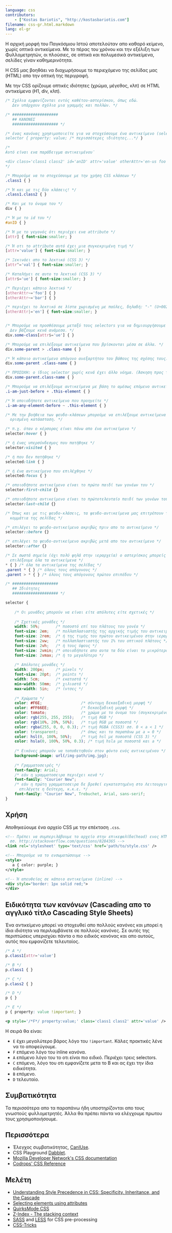 ```yaml
---
language: css
contributors:
    - ["Kostas Bariotis", "http://kostasbariotis.com"]
filename: css-gr.html.markdown
lang: el-gr
---
```


Η αρχική μορφή του Παγκόσμιου Ιστού αποτελούταν απο καθαρό κείμενο, χωρίς οπτικά αντικείμενα. Με το πέρας 
του χρόνου και την εξέλιξη των Φυλλομετρητών, οι πλούσιες, σε οπτικά και πολυμεσικά αντικείμενα, σελίδες 
γίναν καθημερινότητα.

Η CSS μας βοηθάει να διαχωρήσουμε το περιεχόμενο της σελίδας μας (HTML) απο την οπτική της περιγραφή.

Με την CSS ορίζουμε οπτικές ιδιότητες (χρώμα, μέγεθος, κλπ) σε HTML αντικείμενα (H1, div, κλπ).

```css
/* Σχόλια εμφανίζονται εντός καθέτου-αστερίσκου, όπως εδώ. 
   Δεν υπάρχουν σχόλια μια γραμμής και πολλών. */

/* ####################
   ## ΚΑΝΟΝΕΣ
   #################### */

/* ένας κανόνας χρησιμοποιείτε για να στοχεύσουμε ένα αντικείμενο (selector).
selector { property: value; /* περισσότερες ιδιότητες...*/ }

/*
Αυτό είναι ενα παράδειγμα αντικειμένου¨

<div class='class1 class2' id='anID' attr='value' otherAttr='en-us foo bar' />
*/

/* Μπορούμε να το στοχεύσουμε με την χρήση CSS κλάσεων */
.class1 { }

/* Ή και με τις δύο κλάσεις! */
.class1.class2 { }

/* Και με το όνομα του */
div { }

/* Ή με το id του */
#anID { }

/* Ή με το γεγονός ότι περιέχει ενα attribute */
[attr] { font-size:smaller; }

/* Ή οτι το attribute αυτό έχει μια συγκεκριμένη τιμή */
[attr='value'] { font-size:smaller; }

/* Ξεκινάει απο το λεκτικό (CSS 3) */
[attr^='val'] { font-size:smaller; }

/* Καταλήγει σε αυτο το λεκτικό (CSS 3) */
[attr$='ue'] { font-size:smaller; }

/* Περιέχει κάποιο λεκτικό */
[otherAttr~='foo'] { }
[otherAttr~='bar'] { }

/* περιέχει το λεκτικό σε λίστα χωρισμένη με παύλες, δηλαδή: "-" (U+002D) */
[otherAttr|='en'] { font-size:smaller; }


/* Μπορούμε να προσθέσουμε μεταξύ τους selectors για να δημιουργήσουμε πιο αυστηρούς. 
  Δεν βάζουμε κενά ανάμεσα. */
div.some-class[attr$='ue'] { }

/* Μπορούμε να επιλέξουμε αντικείμενα που βρίσκονται μέσα σε άλλα. */
div.some-parent > .class-name { }

/* Ή κάποιο αντικείμενο απόγονο ανεξαρτήτου του βάθους της σχέσης τους. */
div.some-parent .class-name { }

/* ΠΡΟΣΟΧΗ: ο ίδιος selector χωρίς κενά έχει άλλο νόημα. (Άσκηση προς τον αναγνώστη) */
div.some-parent.class-name { }

/* Μπορούμε να επιλέξουμε αντικείμενα με βάση το αμέσως επόμενο αντικείμενο στο ίδιο επίπεδο. */
.i-am-just-before + .this-element { }

/* Ή οποιοδήποτε αντικείμενο που προηγείτε */
.i-am-any-element-before ~ .this-element { }

/* Με την βοήθεια των ψευδο-κλάσεων μπορούμε να επιλέξουμε αντικείμενα που βρίσκονται σε μια 
  ορισμένη κατάασταση. */

/* π.χ. όταν ο κέρσορας είναι πάνω απο ένα αντικείμενο */
selector:hover { }

/* ή ένας υπερσύνδεσμος που πατήθηκε */
selector:visited { }

/* ή που δεν πατήθηκε */
selected:link { }

/* ή ένα αντικείμενο που επιλέχθηκε */
selected:focus { }

/* οποιοδήποτε αντικείμενο είναι το πρώτο παιδί των γονέων του */
selector:first-child {}

/* οποιοδήποτε αντικείμενο είναι το πρώτοτελευταίο παιδί των γονέων του */
selector:last-child {}

/* Όπως και με τις ψευδο-κλάσεις, τα ψευδο-αντικείμενα μας επιτρέπουν τα τροποοιήσουμε συγκεκριμένα 
  κομμάτια της σελίδας */

/* επιλέγει το ψευδο-αντικείμενο ακριβώς πριν απο το αντικείμενο */
selector::before {}

/* επιλέγει το ψευδο-αντικείμενο ακριβώς μετά απο τον αντικείμενο */
selector::after {}

/* Σε σωστά σημεία (όχι πολύ ψηλά στην ιεραρχεία) ο αστερίσκος μπορείς να χρησιμοποιηθεί για να 
  επιλέξουμε όλα τα αντικείμενα */
* { } /* όλα τα αντικείμενα της σελίδας */
.parent * { } /* όλους τους απόγονους */
.parent > * { } /* όλους τους απόγονους πρώτου επιπέδου */

/* ####################
   ## Ιδιότητες
   #################### */

selector {
    
    /* Οι μονάδες μπορούν να είναι είτε απόλυτες είτε σχετικές */
    
    /* Σχετικές μονάδες */
    width: 50%;       /* ποσοστό επί του πλάτους του γονέα */
    font-size: 2em;   /* πολλαπλασιαστής της αρχικής τιμής του αντικειμένου */
    font-size: 2rem;  /* ή της τιμής του πρώτου αντικειμένου στην ιεραρχεία */
    font-size: 2vw;   /* πολλαπλαστιαστής του 1% του οπτικού πλάτους */
    font-size: 2vh;   /* ή τους ύψους */
    font-size: 2vmin; /* οποιοδήποτε απο αυτα τα δύο είναι το μικρότερο */
    font-size: 2vmax; /* ή το μεγαλύτερο */
    
    /* Απόλυτες μονάδες */
    width: 200px;     /* pixels */
    font-size: 20pt;  /* points */
    width: 5cm;       /* εκατοστά */
    min-width: 50mm;  /* χιλιοστά */
    max-width: 5in;   /* ίντσες */
    
    /* Χρώματα */
    color: #F6E;                 /* σύντομη δεκαεξαδική μορφή */
    color: #FF66EE;              /* δεκαεξαδική μορφή */
    color: tomato;               /* χρώμα με το όνομα του (συγκεκριμένα χρώματα) */
    color: rgb(255, 255, 255);   /* τιμή RGB */
    color: rgb(10%, 20%, 50%);   /* τιμή RGB με ποσοστά */
    color: rgba(255, 0, 0, 0.3); /* τιμή RGBA (CSS3) σσ. 0 < a < 1 */
    color: transparent;          /* όπως και το παραπάνω με a = 0 */
    color: hsl(0, 100%, 50%);    /* τιμή hsl με ποσοστά (CSS 3) */
    color: hsla(0, 100%, 50%, 0.3); /* τιμή hsla με ποσοστά και a */
    
    /* Εικόνες μπορούν να τοποθετηθούν στον φόντο ενός αντικειμένου */
    background-image: url(/img-path/img.jpg);
    
    /* Γραμματοσειρές */
    font-family: Arial;
    /* εάν η γραμματοσειρα περιέχει κενά */
    font-family: "Courier New";
    /* εάν η πρώτη γραμματοσειρα δε βρεθεί εγκατεστημένη στο Λειτουργικό Σύστυμα, αυτόματα 
      επιλέγετε η δεύτερη, κ.κ.ε. */
    font-family: "Courier New", Trebuchet, Arial, sans-serif;
}
```

## Χρήση

Αποθηκεύουμε ένα αρχείο CSS με την επέκταση `.css`.

```xml
<!-- Πρέπει να συμπεριλάβουμε το αρχείο στην επικεφαλίδα(head) ενος HTML αρχείου.
  σσ. http://stackoverflow.com/questions/8284365 -->
<link rel='stylesheet' type='text/css' href='path/to/style.css' />

<!-- Μπορούμε να το ενσωματώσουμε -->
<style>
   a { color: purple; }
</style>

<!-- Ή απευθείας σε κάποιο αντικείμενο (inline) -->
<div style="border: 1px solid red;">
</div>
```

## Ειδικότητα των κανόνων (Cascading απο το αγγλικό τίτλο Cascading Style Sheets)

Ένα αντικείμενο μπορεί να στοχευθεί απο πολλούς κανόνες και μπορεί η ίδια ιδιότητα να 
περιλαμβάνετε σε πολλούς κανόνες. Σε αυτές της περιπτώσεις υπερισχύει πάντα ο πιο ειδικός 
κανόνας και απο αυτούς, αυτός που εμφανίζετε τελευταίος.

```css
/* A */
p.class1[attr='value']

/* B */
p.class1 { }

/* C */
p.class2 { }

/* D */
p { }

/* E */
p { property: value !important; }
```

```xml
<p style='/*F*/ property:value;' class='class1 class2' attr='value' />
```

Η σειρά θα είναι:

* `E` έχει μεγαλύτερο βάρος λόγο του `!important`. Κάλες πρακτικές λένε να το αποφεύγουμε.
* `F` επόμενο λόγο του inline κανόνα.
* `A` επόμενο λόγο του το οτι είναι πιο ειδικό. Περιέχει τρεις selectors.
* `C` επόμενο, λόγο του οτι εμφανίζετε μετα το Β και ας έχει την ίδια ειδικότητα.
* `B` επόμενο.
* `D` τελευταίο.

## Συμβατικότητα

Τα περισσότερα απο τα παραπάνω ήδη υποστηρίζονται απο τους γνωστούς φυλλομετρητές. Άλλα θα πρέπει 
πάντα να ελέγχουμε πρωτου τους χρησιμοποιήσουμε.

## Περισσότερα

* Έλεγχος συμβατικότητας, [CanIUse](http://caniuse.com).
* CSS Playground [Dabblet](http://dabblet.com/).
* [Mozilla Developer Network's CSS documentation](https://developer.mozilla.org/en-US/docs/Web/CSS)
* [Codrops' CSS Reference](http://tympanus.net/codrops/css_reference/)

## Μελέτη

* [Understanding Style Precedence in CSS: Specificity, Inheritance, and the Cascade](http://www.vanseodesign.com/css/css-specificity-inheritance-cascaade/)
* [Selecting elements using attributes](https://css-tricks.com/almanac/selectors/a/attribute/)
* [QuirksMode CSS](http://www.quirksmode.org/css/)
* [Z-Index - The stacking context](https://developer.mozilla.org/en-US/docs/Web/Guide/CSS/Understanding_z_index/The_stacking_context)
* [SASS](http://sass-lang.com/) and [LESS](http://lesscss.org/) for CSS pre-processing
* [CSS-Tricks](https://css-tricks.com)
